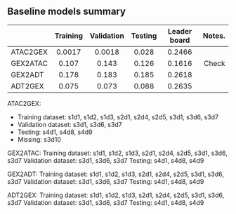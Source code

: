 ## Baseline models summary

|              |   Training  |  Validation  |   Testing   | Leader board |   Notes. |
|     :---     |    :----:   |     :---:    |    :---:    |    :---:     |   ---:   |
|   ATAC2GEX   |    0.0017   |    0.0018    |    0.028    |    0.2466    |          |
|   GEX2ATAC   |    0.107    |    0.143     |    0.126    |    0.1616    |   Check  |
|   GEX2ADT    |    0.178    |    0.183     |    0.185    |    0.2618    |          |
|   ADT2GEX    |    0.075    |    0.073     |    0.088    |    0.2635    |          |

ATAC2GEX:
  * Training dataset: s1d1, s1d2, s1d3, s2d1, s2d4, s2d5, s3d1, s3d6, s3d7
  * Validation dataset: s3d1, s3d6, s3d7
  * Testing: s4d1, s4d8, s4d9
  * Missing: s3d10
  
GEX2ATAC:
  Training dataset: s1d1, s1d2, s1d3, s2d1, s2d4, s2d5, s3d1, s3d6, s3d7
  Validation dataset: s3d1, s3d6, s3d7
  Testing: s4d1, s4d8, s4d9
  
GEX2ADT:
  Training dataset: s1d1, s1d2, s1d3, s2d1, s2d4, s2d5, s3d1, s3d6, s3d7
  Validation dataset: s3d1, s3d6, s3d7
  Testing: s4d1, s4d8, s4d9
  
ADT2GEX:
  Training dataset: s1d1, s1d2, s1d3, s2d1, s2d4, s2d5, s3d1, s3d6, s3d7
  Validation dataset: s3d1, s3d6, s3d7
  Testing: s4d1, s4d8, s4d9
